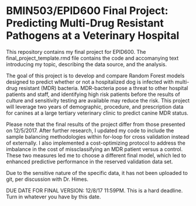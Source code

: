 # BMIN503/EPID600 Final Project: Predicting Multi-Drug Resistant Pathogens at a Veterinary Hospital

This repository contains my final project for EPID600.  The final_project_template.rmd file contains the code and accomanying text introducing my topic, describing the data source, and the analysis.    

The goal of this project is to develop and compare Random Forest models designed to predict whether or not a hospitalized dog is infected with multi-drug resistant (MDR) bacteria. MDR-bacteria pose a threat to other hospital patients and staff, and identifying high risk patients before the results of culture and sensitivity testing are available may reduce the risk.  This project will leverage two years of demographic, procedure, and prescription data for canines at a large tertiary veterinary clinic to predict canine MDR status.

Please note that the final results of the project differ from those presented on 12/5/2017.  After further research, I updated my code to include the sample balancing methodologies within for-loop for cross validation instead of externally. I also implemented a cost-optimizing protocol to address the imbalance in the cost of missclassifying an MDR patient versus a control. These two measures led me to choose a different final model, which led to enhanced predictive performance in the reserved validation data set. 

Due to the sensitive nature of the specific data, it has not been uploaded to git, per discussion with Dr. Himes.

DUE DATE FOR FINAL VERSION: 12/8/17 11:59PM. This is a hard deadline. Turn in whatever you have by this date.


<!-- Links -->
[forking]: https://guides.github.com/activities/forking/
[ref-clone]: http://gitref.org/creating/#clone
[ref-commit]: http://gitref.org/basic/#commit
[ref-push]: http://gitref.org/remotes/#push
[pull-request]: https://help.github.com/articles/creating-a-pull-request

